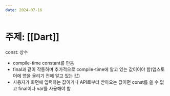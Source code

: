 ```yaml
---
date: 2024-07-16
---
```

# 주제: [[Dart]]
const: 상수
- compile-time constant를 만듬
- final과 같이 작동하며 추가적으로 compile-time에 알고 있는 값이어야 함(앱스토어에 앱을 올리기 전에 알고 있는 값)
- 사용자가 화면에 입력하는 값이거나 API로부터 받아오는 값이면 const를 쓸 수 없고 final이나 var를 사용해야 함